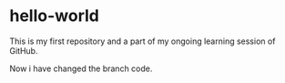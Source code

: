 # hello-world
This is my first repository and a part of my ongoing learning session of GitHub.

Now i have changed the branch code.
